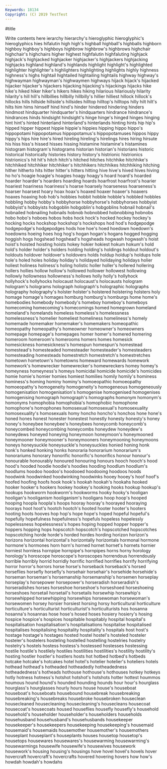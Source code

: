 ```yaml
---
Keywords: 18134
Copyright: (C) 2019 TestTest
---
```


#title

Write contents here
ierarchy hierarchy's hieroglyphic hieroglyphic's hieroglyphics hies
hifalutin high high's highball highball's highballs highborn highboy highboy's highboys
highbrow highbrow's highbrows highchair highchair's highchairs higher highest highfalutin highfaluting
highjack highjack's highjacked highjacker highjacker's highjackers highjacking highjacks highland highland's
highlands highlight highlight's highlighted highlighter highlighter's highlighters highlighting highlights highly
highness highness's highs hightail hightailed hightailing hightails highway highway's highwayman
highwayman's highwaymen highways hijack hijack's hijacked hijacker hijacker's hijackers hijacking
hijacking's hijackings hijacks hike hike's hiked hiker hiker's hikers hikes
hiking hilarious hilariously hilarity hilarity's hill hill's hillbillies hillbilly hillbilly's
hillier hilliest hillock hillock's hillocks hills hillside hillside's hillsides hilltop
hilltop's hilltops hilly hilt hilt's hilts him hims himself hind
hind's hinder hindered hindering hinders hindmost hindquarter hindquarter's hindquarters hindrance
hindrance's hindrances hinds hindsight hindsight's hinge hinge's hinged hinges hinging
hint hint's hinted hinterland hinterland's hinterlands hinting hints hip hip's
hipped hipper hippest hippie hippie's hippies hipping hippo hippo's hippopotami
hippopotamus hippopotamus's hippopotamuses hippos hippy hippy's hips hire hire's hired
hireling hireling's hirelings hires hiring hirsute his hiss hiss's hissed
hisses hissing histamine histamine's histamines histogram histogram's histograms historian historian's
historians historic historical historically histories history history's histrionic histrionics histrionics's
hit hit's hitch hitch's hitched hitches hitchhike hitchhike's hitchhiked hitchhiker
hitchhiker's hitchhikers hitchhikes hitchhiking hitching hither hitherto hits hitter hitter's
hitters hitting hive hive's hived hives hiving ho ho's hoagie
hoagie's hoagies hoagy hoagy's hoard hoard's hoarded hoarder hoarder's hoarders
hoarding hoards hoarfrost hoarfrost's hoarier hoariest hoariness hoariness's hoarse hoarsely
hoarseness hoarseness's hoarser hoarsest hoary hoax hoax's hoaxed hoaxer hoaxer's
hoaxers hoaxes hoaxing hob hob's hobbies hobbit hobble hobble's hobbled
hobbles hobbling hobby hobby's hobbyhorse hobbyhorse's hobbyhorses hobbyist hobbyist's hobbyists
hobgoblin hobgoblin's hobgoblins hobnail hobnail's hobnailed hobnailing hobnails hobnob hobnobbed
hobnobbing hobnobs hobo hobo's hoboes hobos hobs hock hock's hocked
hockey hockey's hocking hocks hockshop hockshop's hockshops hod hod's hodgepodge
hodgepodge's hodgepodges hods hoe hoe's hoed hoedown hoedown's hoedowns hoeing
hoes hog hog's hogan hogan's hogans hogged hogging hoggish hogs
hogshead hogshead's hogsheads hogwash hogwash's hoist hoist's hoisted hoisting hoists
hokey hokier hokiest hokum hokum's hold hold's holder holder's holders
holding holding's holdings holdout holdout's holdouts holdover holdover's holdovers holds
holdup holdup's holdups hole hole's holed holes holiday holiday's holidayed
holidaying holidays holier holiest holiness holiness's holing holistic holler holler's
hollered hollering hollers hollies hollow hollow's hollowed hollower hollowest hollowing
hollowly hollowness hollowness's hollows holly holly's hollyhock hollyhock's hollyhocks holocaust
holocaust's holocausts hologram hologram's holograms holograph holograph's holographic holographs holography
holography's holster holster's holstered holstering holsters holy homage homage's homages
homburg homburg's homburgs home home's homebodies homebody homebody's homeboy homeboy's
homeboys homecoming homecoming's homecomings homed homegrown homeland homeland's homelands homeless
homeless's homelessness homelessness's homelier homeliest homeliness homeliness's homely homemade homemaker
homemaker's homemakers homeopathic homeopathy homeopathy's homeowner homeowner's homeowners homepage homepage's
homepages homer homer's homered homering homeroom homeroom's homerooms homers homes
homesick homesickness homesickness's homespun homespun's homestead homestead's homesteaded homesteader homesteader's
homesteaders homesteading homesteads homestretch homestretch's homestretches hometown hometown's hometowns homeward
homewards homework homework's homewrecker homewrecker's homewreckers homey homey's homeyness homeyness's
homeys homicidal homicide homicide's homicides homie homie's homier homies homiest
homilies homily homily's hominess hominess's homing hominy hominy's homoeopathic homoeopathy
homoeopathy's homogeneity homogeneity's homogeneous homogeneously homogenisation homogenisation's homogenise homogenised homogenises
homogenising homograph homograph's homographs homonym homonym's homonyms homophobia homophobia's homophobic
homophone homophone's homophones homosexual homosexual's homosexuality homosexuality's homosexuals homy honcho
honcho's honchos hone hone's honed hones honest honester honestest honestly
honesty honesty's honey honey's honeybee honeybee's honeybees honeycomb honeycomb's honeycombed
honeycombing honeycombs honeydew honeydew's honeydews honeyed honeying honeymoon honeymoon's honeymooned
honeymooner honeymooner's honeymooners honeymooning honeymoons honeys honeysuckle honeysuckle's honeysuckles honied
honing honk honk's honked honking honks honoraria honorarium honorarium's honorariums
honorary honorific honorific's honorifics honour honour's honourable honourably honoured honouring
honours hooch hooch's hood hood's hooded hoodie hoodie's hoodies hooding
hoodlum hoodlum's hoodlums hoodoo hoodoo's hoodooed hoodooing hoodoos hoods hoodwink
hoodwinked hoodwinking hoodwinks hooey hooey's hoof hoof's hoofed hoofing hoofs
hook hook's hookah hookah's hookahs hooked hooker hooker's hookers hookey
hookey's hooking hooks hookup hookup's hookups hookworm hookworm's hookworms hooky
hooky's hooligan hooligan's hooliganism hooliganism's hooligans hoop hoop's hooped hooping
hoopla hoopla's hoops hooray hooray's hoorayed hooraying hoorays hoot hoot's
hootch hootch's hooted hooter hooter's hooters hooting hoots hooves hop
hop's hope hope's hoped hopeful hopeful's hopefully hopefulness hopefulness's hopefuls
hopeless hopelessly hopelessness hopelessness's hopes hoping hopped hopper hopper's hoppers
hopping hops hopscotch hopscotch's hopscotched hopscotches hopscotching horde horde's horded
hordes hording horizon horizon's horizons horizontal horizontal's horizontally horizontals hormonal
hormone hormone's hormones horn horn's horned hornet hornet's hornets hornier
horniest hornless hornpipe hornpipe's hornpipes horns horny horology horology's horoscope
horoscope's horoscopes horrendous horrendously horrible horribly horrid horridly horrific horrified
horrifies horrify horrifying horror horror's horrors horse horse's horseback horseback's
horsed horseflies horsefly horsefly's horsehair horsehair's horsehide horsehide's horseman horseman's
horsemanship horsemanship's horsemen horseplay horseplay's horsepower horsepower's horseradish horseradish's horseradishes
horses horseshoe horseshoe's horseshoed horseshoeing horseshoes horsetail horsetail's horsetails horsewhip
horsewhip's horsewhipped horsewhipping horsewhips horsewoman horsewoman's horsewomen horsey horsier horsiest
horsing horsy horticultural horticulture horticulture's horticulturist horticulturist's horticulturists hos hosanna
hosanna's hosannas hose hose's hosed hoses hosiery hosiery's hosing hospice
hospice's hospices hospitable hospitably hospital hospital's hospitalisation hospitalisation's hospitalisations hospitalise
hospitalised hospitalises hospitalising hospitality hospitality's hospitals host host's hostage hostage's
hostages hosted hostel hostel's hosteled hosteler hosteler's hostelers hosteling hostelled
hostelling hostelries hostelry hostelry's hostels hostess hostess's hostessed hostesses hostessing
hostile hostile's hostilely hostiles hostilities hostilities's hostility hostility's hosting hostler
hostler's hostlers hosts hot hotbed hotbed's hotbeds hotcake hotcake's hotcakes
hotel hotel's hotelier hotelier's hoteliers hotels hothead hothead's hotheaded hotheadedly
hotheadedness hotheadedness's hotheads hothouse hothouse's hothouses hotkey hotkeys hotly hotness
hotness's hotshot hotshot's hotshots hotter hottest hoummos houmous hound hound's
hounded hounding hounds hour hour's hourglass hourglass's hourglasses hourly hours
house house's houseboat houseboat's houseboats housebound housebreak housebreaking housebreaking's housebreaks
housebroke housebroken houseclean housecleaned housecleaning housecleaning's housecleans housecoat housecoat's housecoats
housed houseflies housefly housefly's household household's householder householder's householders households
househusband househusband's househusbands housekeeper housekeeper's housekeepers housekeeping housekeeping's housemaid housemaid's
housemaids housemother housemother's housemothers houseplant houseplant's houseplants houses housetop housetop's
housetops housewares housewares's housewarming housewarming's housewarmings housewife housewife's housewives housework
housework's housing housing's housings hove hovel hovel's hovels hover hovercraft
hovercraft's hovercrafts hovered hovering hovers how how's howdah howdah's howdahs
